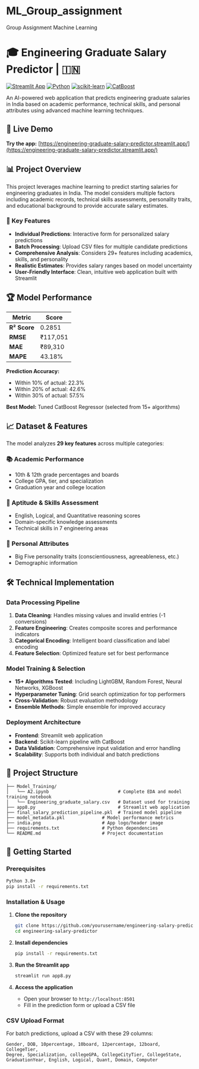 # ML_Group_assignment
Group Assignment Machine Learning 
# 🎓 Engineering Graduate Salary Predictor | 🇮🇳

[![Streamlit App](https://static.streamlit.io/badges/streamlit_badge_black_white.svg)](https://engineering-graduate-salary-predictor.streamlit.app/)
[![Python](https://img.shields.io/badge/python-v3.8+-blue.svg)](https://www.python.org/downloads/)
[![scikit-learn](https://img.shields.io/badge/scikit--learn-1.3+-orange.svg)](https://scikit-learn.org/)
[![CatBoost](https://img.shields.io/badge/CatBoost-Latest-yellow.svg)](https://catboost.ai/)

An AI-powered web application that predicts engineering graduate salaries in India based on academic performance, technical skills, and personal attributes using advanced machine learning techniques.

## 🚀 Live Demo

**Try the app:** [https://engineering-graduate-salary-predictor.streamlit.app/](https://engineering-graduate-salary-predictor.streamlit.app/)

## 📊 Project Overview

This project leverages machine learning to predict starting salaries for engineering graduates in India. The model considers multiple factors including academic records, technical skills assessments, personality traits, and educational background to provide accurate salary estimates.

### 🎯 Key Features

- **Individual Predictions**: Interactive form for personalized salary predictions
- **Batch Processing**: Upload CSV files for multiple candidate predictions
- **Comprehensive Analysis**: Considers 29+ features including academics, skills, and personality
- **Realistic Estimates**: Provides salary ranges based on model uncertainty
- **User-Friendly Interface**: Clean, intuitive web application built with Streamlit

## 🏆 Model Performance

| Metric | Score |
|--------|-------|
| **R² Score** | 0.2851 |
| **RMSE** | ₹117,051 |
| **MAE** | ₹89,310 |
| **MAPE** | 43.18% |

**Prediction Accuracy:**
- Within 10% of actual: 22.3%
- Within 20% of actual: 42.6%
- Within 30% of actual: 57.5%

**Best Model:** Tuned CatBoost Regressor (selected from 15+ algorithms)

## 📈 Dataset & Features

The model analyzes **29 key features** across multiple categories:

### 📚 Academic Performance
- 10th & 12th grade percentages and boards
- College GPA, tier, and specialization
- Graduation year and college location

### 🧠 Aptitude & Skills Assessment
- English, Logical, and Quantitative reasoning scores
- Domain-specific knowledge assessments
- Technical skills in 7 engineering areas

### 👤 Personal Attributes
- Big Five personality traits (conscientiousness, agreeableness, etc.)
- Demographic information

## 🛠️ Technical Implementation

### Data Processing Pipeline
1. **Data Cleaning**: Handles missing values and invalid entries (-1 conversions)
2. **Feature Engineering**: Creates composite scores and performance indicators
3. **Categorical Encoding**: Intelligent board classification and label encoding
4. **Feature Selection**: Optimized feature set for best performance

### Model Training & Selection
- **15+ Algorithms Tested**: Including LightGBM, Random Forest, Neural Networks, XGBoost
- **Hyperparameter Tuning**: Grid search optimization for top performers
- **Cross-Validation**: Robust evaluation methodology
- **Ensemble Methods**: Simple ensemble for improved accuracy

### Deployment Architecture
- **Frontend**: Streamlit web application
- **Backend**: Scikit-learn pipeline with CatBoost
- **Data Validation**: Comprehensive input validation and error handling
- **Scalability**: Supports both individual and batch predictions

## 📁 Project Structure

```
├── Model_Training/
│   └── A2.ipynb                          # Complete EDA and model training notebook
│   └── Engineering_graduate_salary.csv   # Dataset used for training
├── app8.py                               # Streamlit web application
├── final_salary_prediction_pipeline.pkl  # Trained model pipeline
├── model_metadata.pkl              # Model performance metrics
├── india.png                       # App logo/header image
├── requirements.txt                # Python dependencies
└── README.md                       # Project documentation
```

## 🚀 Getting Started

### Prerequisites
```bash
Python 3.8+
pip install -r requirements.txt
```

### Installation & Usage

1. **Clone the repository**
   ```bash
   git clone https://github.com/yourusername/engineering-salary-predictor.git
   cd engineering-salary-predictor
   ```

2. **Install dependencies**
   ```bash
   pip install -r requirements.txt
   ```

3. **Run the Streamlit app**
   ```bash
   streamlit run app8.py
   ```

4. **Access the application**
   - Open your browser to `http://localhost:8501`
   - Fill in the prediction form or upload a CSV file

### CSV Upload Format

For batch predictions, upload a CSV with these 29 columns:
```
Gender, DOB, 10percentage, 10board, 12percentage, 12board, CollegeTier, 
Degree, Specialization, collegeGPA, CollegeCityTier, CollegeState, 
GraduationYear, English, Logical, Quant, Domain, Computer

